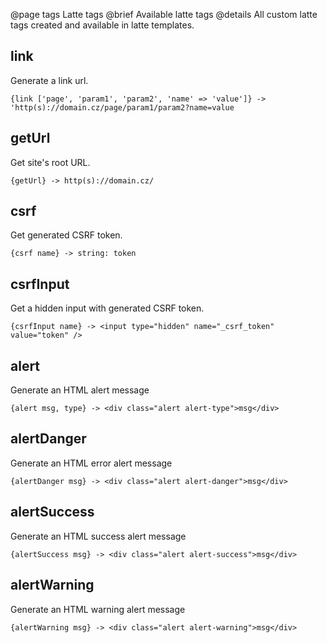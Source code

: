@page tags Latte tags @brief Available latte tags @details All custom latte tags created and available in latte
templates.

## link

Generate a link url.

```latte
{link ['page', 'param1', 'param2', 'name' => 'value']} -> 'http(s)://domain.cz/page/param1/param2?name=value
```

## getUrl

Get site's root URL.

```latte
{getUrl} -> http(s)://domain.cz/
```

## csrf

Get generated CSRF token.

```latte
{csrf name} -> string: token
```

## csrfInput

Get a hidden input with generated CSRF token.

```latte
{csrfInput name} -> <input type="hidden" name="_csrf_token" value="token" />
```

## alert

Generate an HTML alert message

```latte
{alert msg, type} -> <div class="alert alert-type">msg</div> 
```

## alertDanger

Generate an HTML error alert message

```latte
{alertDanger msg} -> <div class="alert alert-danger">msg</div> 
```

## alertSuccess

Generate an HTML success alert message

```latte
{alertSuccess msg} -> <div class="alert alert-success">msg</div> 
```

## alertWarning

Generate an HTML warning alert message

```latte
{alertWarning msg} -> <div class="alert alert-warning">msg</div> 
```
